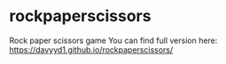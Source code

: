 # rockpaperscissors

Rock paper scissors game
You can find full version here:
https://davyyd1.github.io/rockpaperscissors/
